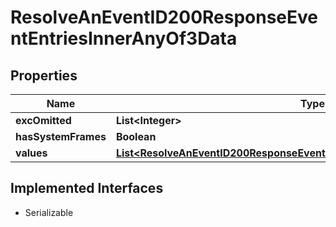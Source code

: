 

# ResolveAnEventID200ResponseEventEntriesInnerAnyOf3Data


## Properties

| Name | Type | Description | Notes |
|------------ | ------------- | ------------- | -------------|
|**excOmitted** | **List&lt;Integer&gt;** |  |  |
|**hasSystemFrames** | **Boolean** |  |  |
|**values** | [**List&lt;ResolveAnEventID200ResponseEventEntriesInnerAnyOf3DataValuesInner&gt;**](ResolveAnEventID200ResponseEventEntriesInnerAnyOf3DataValuesInner.md) |  |  |


## Implemented Interfaces

* Serializable


